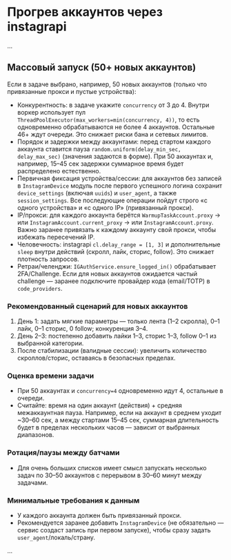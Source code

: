 # Прогрев аккаунтов через instagrapi

...

## Массовый запуск (50+ новых аккаунтов)

Если в задаче выбрано, например, 50 новых аккаунтов (только что привязанные прокси и пустые устройства):

- Конкурентность: в задаче укажите `concurrency` от 3 до 4. Внутри воркер использует пул `ThreadPoolExecutor(max_workers=min(concurrency, 4))`, то есть одновременно обрабатываются не более 4 аккаунтов. Остальные 46+ ждут очереди. Это снижает риски бана и сетевых лимитов.
- Порядок и задержки между аккаунтами: перед стартом каждого аккаунта ставится пауза `random.uniform(delay_min_sec, delay_max_sec)` (значения задаются в форме). При 50 аккаунтах и, например, 15–45 сек задержки суммарное время будет распределено естественно.
- Первичная фиксация устройства/сессии: для аккаунтов без записей в `InstagramDevice` модуль после первого успешного логина сохранит `device_settings` (включая `uuids`) и `user_agent`, а также `session_settings`. Все последующие операции пойдут строго «с одного устройства» и «с одного IP» (привязанный прокси).
- IP/прокси: для каждого аккаунта берётся `WarmupTaskAccount.proxy` → или `InstagramAccount.current_proxy` → или `InstagramAccount.proxy`. Важно заранее привязать к каждому аккаунту свой прокси, чтобы избежать пересечений IP.
- Человечность: instagrapi `cl.delay_range = [1, 3]` и дополнительные `sleep` внутри действий (скролл, лайк, сторис, follow). Это снижает плотность запросов.
- Ретраи/челенджи: `IGAuthService.ensure_logged_in()` обрабатывает 2FA/Challenge. Если для новых аккаунтов ожидается частый challenge — заранее подключите провайдер кода (email/TOTP) в `code_providers`.

### Рекомендованный сценарий для новых аккаунтов
1. День 1: задать мягкие параметры — только лента (1–2 скролла), 0–1 лайк, 0–1 сторис, 0 follow; конкуренция 3–4.
2. День 2–3: постепенно добавить лайки 1–3, сторис 1–3, follow 0–1 из выбранной категории.
3. После стабилизации (валидные сессии): увеличить количество скроллов/сторис, оставаясь в безопасных пределах.

### Оценка времени задачи
- При 50 аккаунтах и `concurrency=4` одновременно идут 4, остальные в очереди.
- Считайте: время на один аккаунт (действия) + средняя межаккаунтная пауза. Например, если на аккаунт в среднем уходит ~30–60 сек, а между стартами 15–45 сек, суммарная длительность будет в пределах нескольких часов — зависит от выбранных диапазонов.

### Ротация/паузы между батчами
- Для очень больших списков имеет смысл запускать несколько задач по 30–50 аккаунтов с перерывом в 30–60 минут между задачами.

### Минимальные требования к данным
- У каждого аккаунта должен быть привязанный прокси.
- Рекомендуется заранее добавить `InstagramDevice` (не обязательно — сервис создаст запись при первом запуске), чтобы сразу задать `user_agent`/локаль/страну.

...